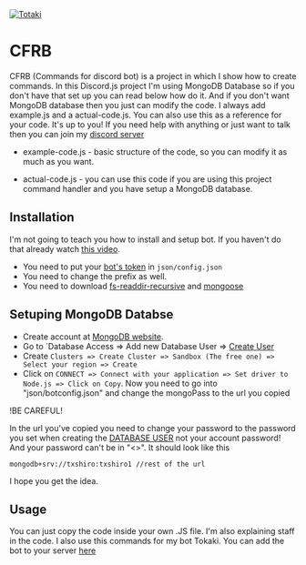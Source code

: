 <a href="https://top.gg/bot/694857173595062354" >
  <img src="https://top.gg/api/widget/status/694857173595062354.svg" alt="Totaki" />
</a>

# CFRB

CFRB (Commands for discord bot) is a project in which I show how to create commands.
In this Discord.js project I'm using MongoDB Database so if you don't have that set up you can read below how do it. And if you don't want MongoDB database then you just can modify the code.
I always add example.js and a actual-code.js. You can also use this as a reference for your code. It's up to you! If you need help with anything or just want to talk then you can join my [discord server](https://discord.gg/9Rp6JkV)

- example-code.js - basic structure of the code, so you can modify it as much as you want.

- actual-code.js - you can use this code if you are using this project command handler and you have setup a MongoDB database.

## Installation
I'm not going to teach you how to install and setup bot. If you haven't do that already watch [this video](https://www.youtube.com/watch?v=X_qg0Ut9nU8).

- You need to put your [bot's token](https://discordapp.com/developers/applications) in `json/config.json`
- You need to change the prefix as well.
- You need to download [fs-readdir-recursive](https://www.npmjs.com/package/fs-readdir-recursive) and [mongoose](https://www.npmjs.com/package/mongoose)

## Setuping MongoDB Databse
- Create account at [MongoDB website](https://www.mongodb.com/).
- Go to `Database Access => Add new Database User => [Create User](https://i.imgur.com/d25YZ7z.png)
- Create `Clusters => Create Cluster => Sandbox (The free one) => Select your region => Create`
- Click on `CONNECT => Connect with your application => Set driver to Node.js => Click on Copy`. Now you need to go into "json/botconfig.json" and change the mongoPass to the url you copied

!BE CAREFUL!

In the url you've copied you need to change your password to the password you set when creating the [DATABASE USER](https://i.imgur.com/d25YZ7z.png) not your account password! And your password can't be in "<>". It should look like this

`
mongodb+srv://txshiro:txshiro1 //rest of the url
`

I hope you get the idea.
## Usage

You can just copy the code inside your own .JS file. I'm also explaining staff in the code.
I also use this commands for my bot Tokaki. You can add the bot to your server [here](https://discordapp.com/oauth2/authorize?client_id=694857173595062354&scope=bot&permissions=482700406)
